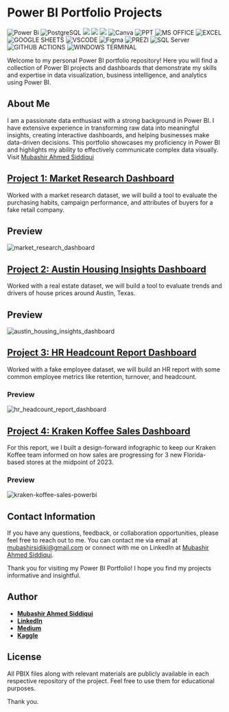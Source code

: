 # Power BI Portfolio Projects
![Power Bi](https://img.shields.io/badge/power_bi-F2C811?style=for-the-badge&logo=powerbi&logoColor=black)
![PostgreSQL](https://img.shields.io/badge/PostgreSQL-316192?style=for-the-badge&logo=postgresql&logoColor=white)
![](https://img.shields.io/badge/MySQL-00000F?style=for-the-badge&logo=mysql&logoColor=white)
![](https://img.shields.io/badge/SQLite-07405E?style=for-the-badge&logo=sqlite&logoColor=white)
![](https://img.shields.io/badge/Tableau-E97627?style=for-the-badge&logo=Tableau&logoColor=white)
![Canva](https://img.shields.io/badge/Canva-%2300C4CC.svg?style=for-the-badge&logo=Canva&logoColor=white)
![PPT](https://img.shields.io/badge/Microsoft_PowerPoint-B7472A?style=for-the-badge&logo=microsoft-powerpoint&logoColor=white)
![MS OFFICE](https://img.shields.io/badge/Microsoft_Office-D83B01?style=for-the-badge&logo=microsoft-office&logoColor=white)
![EXCEL](https://img.shields.io/badge/Microsoft_Excel-217346?style=for-the-badge&logo=microsoft-excel&logoColor=white)
![GOOGLE SHEETS](https://img.shields.io/badge/Google%20Sheets-34A853?style=for-the-badge&logo=google-sheets&logoColor=white)
![VSCODE](https://img.shields.io/badge/VSCode-0078D4?style=for-the-badge&logo=visual%20studio%20code&logoColor=white)
![Figma](https://img.shields.io/badge/Figma-F24E1E?style=for-the-badge&logo=figma&logoColor=white)
![PREZI](https://img.shields.io/badge/Prezi-3181FF?style=for-the-badge&logo=prezi&logoColor=white)
![SQL Server](https://img.shields.io/badge/Microsoft_SQL_Server-CC2927?style=for-the-badge&logo=microsoft-sql-server&logoColor=white)
![GITHUB ACTIONS](https://img.shields.io/badge/Github%20Actions-282a2e?style=for-the-badge&logo=githubactions&logoColor=367cfe)
![WINDOWS TERMINAL](https://img.shields.io/badge/windows%20terminal-4D4D4D?style=for-the-badge&logo=windows%20terminal&logoColor=white)


Welcome to my personal Power BI portfolio repository! Here you will find a collection of Power BI projects and dashboards that demonstrate my skills and expertise in data visualization, business intelligence, and analytics using Power BI.

## About Me
I am a passionate data enthusiast with a strong background in Power BI. I have extensive experience in transforming raw data into meaningful insights, creating interactive dashboards, and helping businesses make data-driven decisions. This portfolio showcases my proficiency in Power BI and highlights my ability to effectively communicate complex data visually. Visit [Mubashir Ahmed Siddiqui](https://www.github.com/mubashirsidiki)

## [Project 1: Market Research Dashboard](https://github.com/mubashirsidiki/marketmindz-research-powerbi)

Worked with a market research dataset, we will build a tool to evaluate the purchasing habits, campaign performance, and attributes of buyers for a fake retail company.

## Preview

![market_research_dashboard]()

## [Project 2: Austin Housing Insights Dashboard](https://github.com/mubashirsidiki/austin-housing-insights-powerbi)

Worked with a real estate dataset, we will build a tool to evaluate trends and drivers of house prices around Austin, Texas.

## Preview

![austin_housing_insights_dashboard]()

## [Project 3: HR Headcount Report Dashboard](https://github.com/mubashirsidiki/hr-headcount-report-powerbi)

Worked with a fake employee dataset, we will build an HR report with some common employee metrics like retention, turnover, and headcount.

### Preview

![hr_headcount_report_dashboard]()


## [Project 4: Kraken Koffee Sales Dashboard](https://github.com/mubashirsidiki/kraken-koffee-sales-powerbi)


For this report, we I built a design-forward infographic to keep our Kraken Koffee team informed on how sales are progressing for 3 new Florida-based stores at the midpoint of 2023.

### Preview
![kraken-koffee-sales-powerbi]()


## Contact Information

If you have any questions, feedback, or collaboration opportunities, please feel free to reach out to me. You can contact me via email at [mubashirsidiki@gmail.com](mailto:mubashirsidiki@gmail.com) or connect with me on LinkedIn at [Mubashir Ahmed Siddiqui](https://www.linkedin.com/in/mubashirsidiki/).

Thank you for visiting my Power BI Portfolio! I hope you find my projects informative and insightful.



## Author
- [<ins><b>Mubashir Ahmed Siddiqui</b></ins>](https://www.github.com/mubashirsidiki)
- <b>[LinkedIn](https://www.linkedin.com/in/mubashirsidiki/)</b>
- <b>[Medium](https://medium.com/@mubashirsidiki)</b> 
- <b>[Kaggle](https://www.kaggle.com/mubashirsidiki)</b> 

  
## License
All PBIX files along with relevant materials are publicly available in each respective repository of the project. Feel free to use them for educational purposes.

Thank you.


